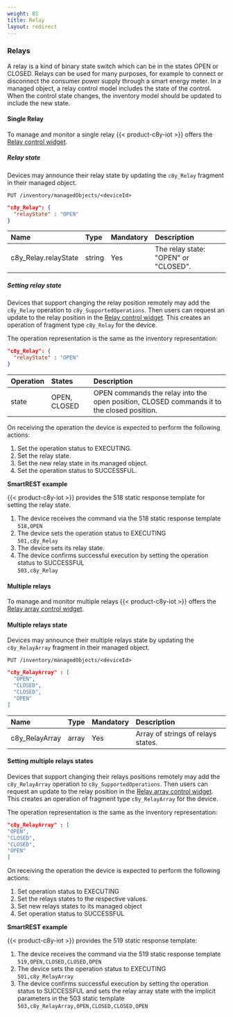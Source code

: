 ```yaml
---
weight: 85
title: Relay
layout: redirect
---
```


### Relays

A relay is a kind of binary state switch which can be in the states OPEN or CLOSED. Relays can be used for many purposes, for example to connect or disconnect the consumer power supply through a smart energy meter.
In a managed object, a relay control model includes the state of the control. When the control state changes, the inventory model should be updated to include the new state.

#### Single Relay

To manage and monitor a single relay {{< product-c8y-iot >}} offers the [Relay control widget](/users-guide/cockpit#relay-control).

##### Relay state

Devices may announce their relay state by updating the `c8y_Relay` fragment in their managed object.

```http
PUT /inventory/managedObjects/<deviceId>
```
```json
"c8y_Relay": {
  "relayState" : "OPEN"
}
```

|Name|Type|Mandatory|Description|
|:---|:---|:--------|:----------|
|c8y_Relay.relayState|string|Yes|The relay state: "OPEN" or "CLOSED".|

##### Setting relay state

Devices that support changing the relay position remotely may add the `c8y_Relay` operation to `c8y_SupportedOperations`. Then users can request an update to the relay position in the [Relay control widget](/users-guide/cockpit#relay-control). This creates an operation of fragment type `c8y_Relay` for the device.

The operation representation is the same as the inventory representation:

```json
"c8y_Relay": {
  "relayState" : "OPEN"
}
```

|Operation|States|Description|
|:--------|:-----|:----------|
|state|OPEN, CLOSED|OPEN commands the relay into the open position, CLOSED commands it to the closed position.|

On receiving the operation the device is expected to perform the following actions:

1. Set the operation status to EXECUTING.
2. Set the relay state.
3. Set the new relay state in its managed object.
4. Set the operation status to SUCCESSFUL.

**SmartREST example**

{{< product-c8y-iot >}} provides the 518 static response template for setting the relay state.

1. The device receives the command via the 518 static response template<br>
   `518,OPEN`
2. The device sets the operation status to EXECUTING<br>
   `501,c8y_Relay`
3. The device sets its relay state.
4. The device confirms successful execution by setting the operation status to SUCCESSFUL<br>
   `503,c8y_Relay`

#### Multiple relays

To manage and monitor multiple relays {{< product-c8y-iot >}} offers the [Relay array control widget](/users-guide/cockpit#relay-array-control).


#### Multiple relays state

Devices may announce their multiple relays state by updating the `c8y_RelayArray` fragment in their managed object.

```http
PUT /inventory/managedObjects/<deviceId>
```
```json
"c8y_RelayArray" : [
  "OPEN",
  "CLOSED",
  "CLOSED",
  "OPEN"
]
```
|Name|Type|Mandatory|Description|
|:---|:---|:--------|:----------|
|c8y_RelayArray|array|Yes|Array of strings of relays states.|

#### Setting multiple relays states

Devices that support changing their relays positions remotely may add the `c8y_RelayArray` operation to `c8y_SupportedOperations`. Then users can request an update to the relay position in the [Relay array control widget](/users-guide/cockpit#relay-array-control). This creates an operation of fragment type `c8y_RelayArray` for the device.

The operation representation is the same as the inventory representation:

```json
"c8y_RelayArray" : [
"OPEN",
"CLOSED",
"CLOSED",
"OPEN"
]
```

On receiving the operation the device is expected to perform the following actions:

1. Set operation status to EXECUTING
2. Set the relays states to the respective values.
3. Set new relays states to its managed object
4. Set operation status to SUCCESSFUL

**SmartREST example**

{{< product-c8y-iot >}} provides the 519 static response template:

1. The device receives the command via the 519 static response template<br>
   `519,OPEN,CLOSED,CLOSED,OPEN`
2. The device sets the operation status to EXECUTING<br>
   `501,c8y_RelayArray`
3. The device confirms successful execution by setting the operation status to SUCCESSFUL and sets the relay array state with the implicit parameters in the 503 static template<br>
   `503,c8y_RelayArray,OPEN,CLOSED,CLOSED,OPEN`
